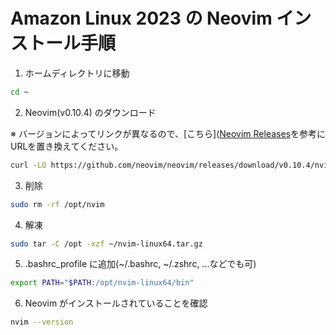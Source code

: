 # Amazon Linux 2023 の Neovim インストール手順

1. ホームディレクトリに移動

```sh
cd ~
```

2. Neovim(v0.10.4) のダウンロード

※ バージョンによってリンクが異なるので、[こちら]([Neovim Releases](https://github.com/neovim/neovim/releases/)を参考にURLを置き換えてください。

```sh
curl -LO https://github.com/neovim/neovim/releases/download/v0.10.4/nvim-linux64.tar.gz
```

3. 削除

```sh
sudo rm -rf /opt/nvim
```

4. 解凍

```sh
sudo tar -C /opt -xzf ~/nvim-linux64.tar.gz
```

5. .bashrc_profile に追加(~/.bashrc, ~/.zshrc, ...などでも可)

```sh
export PATH="$PATH:/opt/nvim-linux64/bin"
```

6. Neovim がインストールされていることを確認

```sh
nvim --version
```
